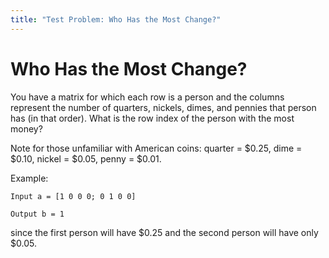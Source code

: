 ```yaml
---
title: "Test Problem: Who Has the Most Change?"
---
```

# Who Has the Most Change?

You have a matrix for which each row is a person and the columns represent the number of quarters, nickels, dimes, and pennies that person has (in that order). What is the row index of the person with the most money?

Note for those unfamiliar with American coins: quarter = $0.25, dime = $0.10, nickel = $0.05, penny = $0.01.

Example:

```
Input a = [1 0 0 0; 0 1 0 0]

Output b = 1
```

since the first person will have $0.25 and the second person will have only $0.05.
